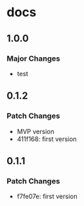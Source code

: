 # docs

## 1.0.0

### Major Changes

- test

## 0.1.2

### Patch Changes

- MVP version
- 411f168: first version

## 0.1.1

### Patch Changes

- f7fe07e: first version
